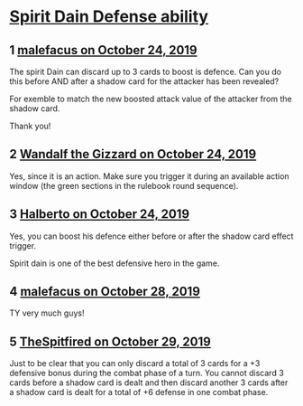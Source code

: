 # [Spirit Dain Defense ability](https://community.fantasyflightgames.com/topic/301488-spirit-dain-defense-ability/)

## 1 [malefacus on October 24, 2019](https://community.fantasyflightgames.com/topic/301488-spirit-dain-defense-ability/?do=findComment&comment=3813549)

The spirit Dain can discard up to 3 cards to boost is defence. Can you do this before AND after a shadow card for the attacker has been revealed?

For exemble to match the new boosted attack value of the attacker from the shadow card.

Thank you!

## 2 [Wandalf the Gizzard on October 24, 2019](https://community.fantasyflightgames.com/topic/301488-spirit-dain-defense-ability/?do=findComment&comment=3813554)

Yes, since it is an action. Make sure you trigger it during an available action window (the green sections in the rulebook round sequence).

## 3 [Halberto on October 24, 2019](https://community.fantasyflightgames.com/topic/301488-spirit-dain-defense-ability/?do=findComment&comment=3813951)

Yes, you can boost his defence either before or after the shadow card effect trigger.

Spirit dain is one of the best defensive hero in the game.

## 4 [malefacus on October 28, 2019](https://community.fantasyflightgames.com/topic/301488-spirit-dain-defense-ability/?do=findComment&comment=3816547)

TY very much guys!

## 5 [TheSpitfired on October 29, 2019](https://community.fantasyflightgames.com/topic/301488-spirit-dain-defense-ability/?do=findComment&comment=3816868)

Just to be clear that you can only discard a total of 3 cards for a +3 defensive bonus during the combat phase of a turn. You cannot discard 3 cards before a shadow card is dealt and then discard another 3 cards after a shadow card is dealt for a total of +6 defense in one combat phase. 

